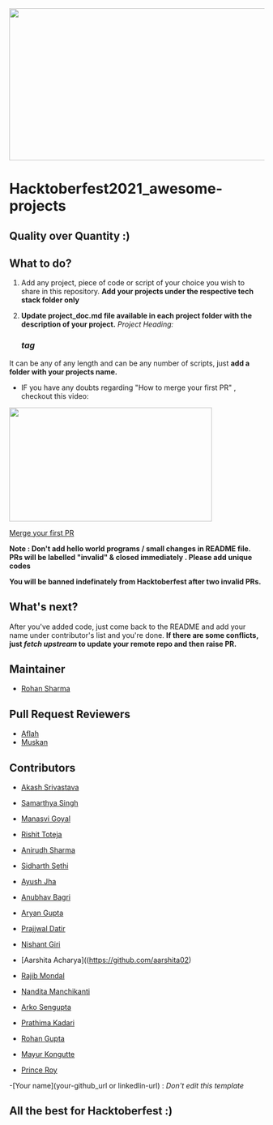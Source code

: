 <img src="https://hacktoberfest.digitalocean.com/_nuxt/img/logo-hacktoberfest-full.f42e3b1.svg" width="700" height="300" style="width: 700px; height: 300px;">

# Hacktoberfest2021_awesome-projects

## Quality over Quantity :)

## What to do?

1. Add any project, piece of code or script of your choice you wish to share in this repository.
**Add your projects under the respective tech stack folder only**

2. **Update project_doc.md file available in each project folder with the description of your project.**
*Project Heading: <h3> tag*

It can be any of any length and can be any number of scripts, just **add a folder with your projects name.**

- IF you have any doubts regarding "How to merge your first PR" , checkout this video:<br>
<p><a href="https://hacktoberfest.digitalocean.com/resources?wvideo=tf3u5ruz5y"><img src="https://embedwistia-a.akamaihd.net/deliveries/4bdee00ef68274f35bc6ad84ac1e49c6.jpg?image_play_button_size=2x&amp;image_crop_resized=960x540&amp;image_play_button=1&amp;image_play_button_color=1e71e7e0" width="400" height="225" style="width: 400px; height: 225px;"></a></p><p><a href="https://hacktoberfest.digitalocean.com/resources?wvideo=tf3u5ruz5y">Merge your first PR</a></p>

**Note : Don't add hello world programs / small changes in README file. PRs will be labelled "invalid" & closed immediately . Please add unique codes**

**You will be banned indefinately from Hacktoberfest after two invalid PRs.**

## What's next?

After you've added code, just come back to the README and add your name under contributor's list and you're done. **If there are some conflicts, just *fetch upstream* to update your remote repo and then raise PR.**

## Maintainer

- [Rohan Sharma](https://www.linkedin.com/in/rohan-sharma-3a6b13203/)

## Pull Request Reviewers

- [Aflah](https://github.com/aflah02)
- [Muskan](https://www.linkedin.com/in/muskan-bansal-095601189)


## Contributors


- [Akash Srivastava](https://github.com/Akashsri3bi) 

- [Samarthya Singh](https://github.com/Samarthya2912) 

- [Manasvi Goyal](https://github.com/ManasviGoyal) 

- [Rishit Toteja](https://github.com/RishitToteja) 

- [Anirudh Sharma](https://github.com/AnirudhBot)

- [Sidharth Sethi](https://github.com/TechSpiritSS)
  
- [Ayush Jha](https://github.com/A-jha383)


- [Anubhav Bagri](https://github.com/anubhavbagri)

- [Aryan Gupta](https://github.com/aryan31200)

- [Prajjwal Datir](https://github.com/PrajjwalDatir)
  
- [Nishant Giri](https://github.com/nishant-giri)  

- [Aarshita Acharya]((https://github.com/aarshita02)

- [Rajib Mondal](https://github.com/mondalraj)

- [Nandita Manchikanti](https://github.com/nandita-manchikanti)

- [Arko Sengupta](https://github.com/Arko707)

- [Prathima Kadari](https://github.com/prathimacode-hub)

- [Rohan Gupta](https://github.com/Rohan-here)
  
- [Mayur Kongutte ](https://github.com/Mayur2506) 

- [Prince Roy](https://github.com/iprinceroyy) 

-[Your name](your-github_url or linkedlin-url) : *Don't edit this template*

## All the best for **Hacktoberfest** :)
